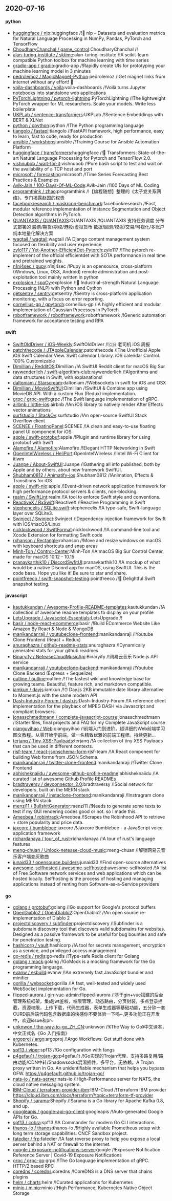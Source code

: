 ## 2020-07-16

#### python
* [huggingface / nlp](https://github.com/huggingface/nlp):huggingface /!🤗
nlp – Datasets and evaluation metrics for Natural Language Processing in NumPy, Pandas, PyTorch and TensorFlow
* [ChoudharyChanchal / game_control](https://github.com/ChoudharyChanchal/game_control):ChoudharyChanchal /!
* [alan-turing-institute / sktime](https://github.com/alan-turing-institute/sktime):alan-turing-institute /!A scikit-learn compatible Python toolbox for machine learning with time series
* [gradio-app / gradio](https://github.com/gradio-app/gradio):gradio-app /!Rapidly create UIs for prototyping your machine learning model in 3 minutes
* [pedrolemoz / MagicMagnet-Python](https://github.com/pedrolemoz/MagicMagnet-Python):pedrolemoz /!Get magnet links from internet without any effort!
🧲
* [voila-dashboards / voila](https://github.com/voila-dashboards/voila):voila-dashboards /!Voilà turns Jupyter notebooks into standalone web applications
* [PyTorchLightning / pytorch-lightning](https://github.com/PyTorchLightning/pytorch-lightning):PyTorchLightning /!The lightweight PyTorch wrapper for ML researchers. Scale your models. Write less boilerplate
* [UKPLab / sentence-transformers](https://github.com/UKPLab/sentence-transformers):UKPLab /!Sentence Embeddings with BERT & XLNet
* [python / cpython](https://github.com/python/cpython):python /!The Python programming language
* [tiangolo / fastapi](https://github.com/tiangolo/fastapi):tiangolo /!FastAPI framework, high performance, easy to learn, fast to code, ready for production
* [ansible / workshops](https://github.com/ansible/workshops):ansible /!Training Course for Ansible Automation Platform
* [huggingface / transformers](https://github.com/huggingface/transformers):huggingface /!🤗
Transformers: State-of-the-art Natural Language Processing for Pytorch and TensorFlow 2.0.
* [vishnubob / wait-for-it](https://github.com/vishnubob/wait-for-it):vishnubob /!Pure bash script to test and wait on the availability of a TCP host and port
* [microsoft / forecasting](https://github.com/microsoft/forecasting):microsoft /!Time Series Forecasting Best Practices & Examples
* [Avik-Jain / 100-Days-Of-ML-Code](https://github.com/Avik-Jain/100-Days-Of-ML-Code):Avik-Jain /!100 Days of ML Coding
* [programthink / zhao](https://github.com/programthink/zhao):programthink /!【编程随想】整理的《太子党关系网络》，专门揭露赵国的权贵
* [facebookresearch / maskrcnn-benchmark](https://github.com/facebookresearch/maskrcnn-benchmark):facebookresearch /!Fast, modular reference implementation of Instance Segmentation and Object Detection algorithms in PyTorch.
* [QUANTAXIS / QUANTAXIS](https://github.com/QUANTAXIS/QUANTAXIS):QUANTAXIS /!QUANTAXIS 支持任务调度 分布式部署的 股票/期货/期权/港股/虚拟货币 数据/回测/模拟/交易/可视化/多账户 纯本地量化解决方案
* [wagtail / wagtail](https://github.com/wagtail/wagtail):wagtail /!A Django content management system focused on flexibility and user experience
* [zylo117 / Yet-Another-EfficientDet-Pytorch](https://github.com/zylo117/Yet-Another-EfficientDet-Pytorch):zylo117 /!The pytorch re-implement of the official efficientdet with SOTA performance in real time and pretrained weights.
* [n1nj4sec / pupy](https://github.com/n1nj4sec/pupy):n1nj4sec /!Pupy is an opensource, cross-platform (Windows, Linux, OSX, Android) remote administration and post-exploitation tool mainly written in python
* [explosion / spaCy](https://github.com/explosion/spaCy):explosion /!💫
Industrial-strength Natural Language Processing (NLP) with Python and Cython
* [getsentry / sentry](https://github.com/getsentry/sentry):getsentry /!Sentry is cross-platform application monitoring, with a focus on error reporting.
* [cornellius-gp / gpytorch](https://github.com/cornellius-gp/gpytorch):cornellius-gp /!A highly efficient and modular implementation of Gaussian Processes in PyTorch
* [robotframework / robotframework](https://github.com/robotframework/robotframework):robotframework /!Generic automation framework for acceptance testing and RPA

#### swift
* [SwiftOldDriver / iOS-Weekly](https://github.com/SwiftOldDriver/iOS-Weekly):SwiftOldDriver /!🇨🇳
老司机 iOS 周报
* [patchthecode / JTAppleCalendar](https://github.com/patchthecode/JTAppleCalendar):patchthecode /!The Unofficial Apple iOS Swift Calendar View. Swift calendar Library. iOS calendar Control. 100% Customizable
* [Dimillian / RedditOS](https://github.com/Dimillian/RedditOS):Dimillian /!A SwiftUI Reddit client for macOS Big Sur
* [raywenderlich / swift-algorithm-club](https://github.com/raywenderlich/swift-algorithm-club):raywenderlich /!Algorithms and data structures in Swift, with explanations!
* [daltoniam / Starscream](https://github.com/daltoniam/Starscream):daltoniam /!Websockets in swift for iOS and OSX
* [Dimillian / MovieSwiftUI](https://github.com/Dimillian/MovieSwiftUI):Dimillian /!SwiftUI & Combine app using MovieDB API. With a custom Flux (Redux) implementation.
* [grpc / grpc-swift](https://github.com/grpc/grpc-swift):grpc /!The Swift language implementation of gRPC.
* [airbnb / lottie-ios](https://github.com/airbnb/lottie-ios):airbnb /!An iOS library to natively render After Effects vector animations
* [surfstudio / StackOv](https://github.com/surfstudio/StackOv):surfstudio /!An open-source SwiftUI Stack Overflow client
* [SCENEE / FloatingPanel](https://github.com/SCENEE/FloatingPanel):SCENEE /!A clean and easy-to-use floating panel UI component for iOS
* [apple / swift-protobuf](https://github.com/apple/swift-protobuf):apple /!Plugin and runtime library for using protobuf with Swift
* [Alamofire / Alamofire](https://github.com/Alamofire/Alamofire):Alamofire /!Elegant HTTP Networking in Swift
* [OpenIntelWireless / HeliPort](https://github.com/OpenIntelWireless/HeliPort):OpenIntelWireless /!Intel Wi-Fi Client for itlwm
* [Juanpe / About-SwiftUI](https://github.com/Juanpe/About-SwiftUI):Juanpe /!Gathering all info published, both by Apple and by others, about new framework SwiftUI.
* [Shubham0812 / Animatify-ios](https://github.com/Shubham0812/Animatify-ios):Shubham0812 /!Animation, Effects & Transitions for iOS
* [apple / swift-nio](https://github.com/apple/swift-nio):apple /!Event-driven network application framework for high performance protocol servers & clients, non-blocking.
* [realm / SwiftLint](https://github.com/realm/SwiftLint):realm /!A tool to enforce Swift style and conventions.
* [ReactiveX / RxSwift](https://github.com/ReactiveX/RxSwift):ReactiveX /!Reactive Programming in Swift
* [stephencelis / SQLite.swift](https://github.com/stephencelis/SQLite.swift):stephencelis /!A type-safe, Swift-language layer over SQLite3.
* [Swinject / Swinject](https://github.com/Swinject/Swinject):Swinject /!Dependency injection framework for Swift with iOS/macOS/Linux
* [nicklockwood / SwiftFormat](https://github.com/nicklockwood/SwiftFormat):nicklockwood /!A command-line tool and Xcode Extension for formatting Swift code
* [rxhanson / Rectangle](https://github.com/rxhanson/Rectangle):rxhanson /!Move and resize windows on macOS with keyboard shortcuts and snap areas
* [Minh-Ton / Control-Center](https://github.com/Minh-Ton/Control-Center):Minh-Ton /!A macOS Big Sur Control Center, made for macOS 10.12 - 10.15
* [pranavkarthik10 / DiscordSwfitUI](https://github.com/pranavkarthik10/DiscordSwfitUI):pranavkarthik10 /!A mockup of what would be a native Discord app for macOS, using SwiftUI. This is the code base. Hope you like it! Be sure to star and share.
* [pointfreeco / swift-snapshot-testing](https://github.com/pointfreeco/swift-snapshot-testing):pointfreeco /!📸
Delightful Swift snapshot testing.

#### javascript
* [kautukkundan / Awesome-Profile-README-templates](https://github.com/kautukkundan/Awesome-Profile-README-templates):kautukkundan /!A collection of awesome readme templates to display on your profile
* [LetsUpgrade / Javascript-Essentials](https://github.com/LetsUpgrade/Javascript-Essentials):LetsUpgrade /!
* [basir / node-react-ecommerce](https://github.com/basir/node-react-ecommerce):basir /!Build ECommerce Website Like Amazon By React & Node & MongoDB
* [manikandanraji / youtubeclone-frontend](https://github.com/manikandanraji/youtubeclone-frontend):manikandanraji /!Youtube Clone Frontend (React + Redux)
* [anuraghazra / github-readme-stats](https://github.com/anuraghazra/github-readme-stats):anuraghazra /!Dynamically generated stats for your github readmes
* [Binaryify / NeteaseCloudMusicApi](https://github.com/Binaryify/NeteaseCloudMusicApi):Binaryify /!网易云音乐 Node.js API service
* [manikandanraji / youtubeclone-backend](https://github.com/manikandanraji/youtubeclone-backend):manikandanraji /!Youtube Clone Backend (Express + Sequelize)
* [outline / outline](https://github.com/outline/outline):outline /!The fastest wiki and knowledge base for growing teams. Beautiful, feature rich, and markdown compatible.
* [iamkun / dayjs](https://github.com/iamkun/dayjs):iamkun /!⏰
Day.js 2KB immutable date library alternative to Moment.js with the same modern API
* [Dash-Industry-Forum / dash.js](https://github.com/Dash-Industry-Forum/dash.js):Dash-Industry-Forum /!A reference client implementation for the playback of MPEG DASH via Javascript and compliant browsers.
* [jonasschmedtmann / complete-javascript-course](https://github.com/jonasschmedtmann/complete-javascript-course):jonasschmedtmann /!Starter files, final projects and FAQ for my Complete JavaScript course
* [qianguyihao / Web](https://github.com/qianguyihao/Web):qianguyihao /!前端入门到进阶，超详细的Web前端学习图文教程。从零开始学前端，做一名精致优雅的前端工程师。持续更新...
* [terjanq / Tiny-XSS-Payloads](https://github.com/terjanq/Tiny-XSS-Payloads):terjanq /!A collection of tiny XSS Payloads that can be used in different contexts.
* [rjsf-team / react-jsonschema-form](https://github.com/rjsf-team/react-jsonschema-form):rjsf-team /!A React component for building Web forms from JSON Schema.
* [manikandanraji / twitter-clone-frontend](https://github.com/manikandanraji/twitter-clone-frontend):manikandanraji /!Twitter Clone Frontend
* [abhisheknaiidu / awesome-github-profile-readme](https://github.com/abhisheknaiidu/awesome-github-profile-readme):abhisheknaiidu /!A curated list of awesome Github Profile READMEs
* [bradtraversy / devconnector_2.0](https://github.com/bradtraversy/devconnector_2.0):bradtraversy /!Social network for developers, built on the MERN stack
* [manikandanraji / instaclone-frontend](https://github.com/manikandanraji/instaclone-frontend):manikandanraji /!Instragram clone using MERN stack
* [menzi11 / BullshitGenerator](https://github.com/menzi11/BullshitGenerator):menzi11 /!Needs to generate some texts to test if my GUI rendering codes good or not. so I made this.
* [Ameobea / robintrack](https://github.com/Ameobea/robintrack):Ameobea /!Scrapes the Robinhood API to retrieve + store popularity and price data.
* [jaxcore / bumblebee](https://github.com/jaxcore/bumblebee):jaxcore /!Jaxcore Bumblebee - a JavaScript voice application framework
* [richardanaya / tour_of_rust](https://github.com/richardanaya/tour_of_rust):richardanaya /!A tour of rust's language features
* [meng-chuan / Unlock-netease-cloud-music](https://github.com/meng-chuan/Unlock-netease-cloud-music):meng-chuan /!解锁网易云音乐客户端变灰歌曲
* [junaid33 / opensource.builders](https://github.com/junaid33/opensource.builders):junaid33 /!Find open-source alternatives
* [awesome-selfhosted / awesome-selfhosted](https://github.com/awesome-selfhosted/awesome-selfhosted):awesome-selfhosted /!A list of Free Software network services and web applications which can be hosted locally. Selfhosting is the process of hosting and managing applications instead of renting from Software-as-a-Service providers

#### go
* [golang / protobuf](https://github.com/golang/protobuf):golang /!Go support for Google's protocol buffers
* [OpenDiablo2 / OpenDiablo2](https://github.com/OpenDiablo2/OpenDiablo2):OpenDiablo2 /!An open source re-implementation of Diablo 2
* [projectdiscovery / subfinder](https://github.com/projectdiscovery/subfinder):projectdiscovery /!Subfinder is a subdomain discovery tool that discovers valid subdomains for websites. Designed as a passive framework to be useful for bug bounties and safe for penetration testing.
* [hashicorp / vault](https://github.com/hashicorp/vault):hashicorp /!A tool for secrets management, encryption as a service, and privileged access management
* [go-redis / redis](https://github.com/go-redis/redis):go-redis /!Type-safe Redis client for Golang
* [golang / mock](https://github.com/golang/mock):golang /!GoMock is a mocking framework for the Go programming language.
* [evanw / esbuild](https://github.com/evanw/esbuild):evanw /!An extremely fast JavaScript bundler and minifier
* [gorilla / websocket](https://github.com/gorilla/websocket):gorilla /!A fast, well-tested and widely used WebSocket implementation for Go.
* [flipped-aurora / gin-vue-admin](https://github.com/flipped-aurora/gin-vue-admin):flipped-aurora /!基于gin+vue搭建的后台管理系统框架，集成jwt鉴权，权限管理，动态路由，分页封装，多点登录拦截，资源权限，上传下载，代码生成器，表单生成器等基础功能，五分钟一套CURD前后端代码包含数据库的快感你不要体验一下吗~,更多功能正在开发中，欢迎issue和pr~
* [unknwon / the-way-to-go_ZH_CN](https://github.com/unknwon/the-way-to-go_ZH_CN):unknwon /!《The Way to Go》中文译本，中文正式名《Go 入门指南》
* [argoproj / argo](https://github.com/argoproj/argo):argoproj /!Argo Workflows: Get stuff done with Kubernetes.
* [spf13 / viper](https://github.com/spf13/viper):spf13 /!Go configuration with fangs
* [p4gefau1t / trojan-go](https://github.com/p4gefau1t/trojan-go):p4gefau1t /!Go实现的Trojan代理，支持多路复用/路由功能/CDN中转/Shadowsocks混淆插件，多平台，无依赖。A Trojan proxy written in Go. An unidentifiable mechanism that helps you bypass GFW. https://p4gefau1t.github.io/trojan-go/
* [nats-io / nats-server](https://github.com/nats-io/nats-server):nats-io /!High-Performance server for NATS, the cloud native messaging system.
* [IBM-Cloud / terraform-provider-ibm](https://github.com/IBM-Cloud/terraform-provider-ibm):IBM-Cloud /!Terraform IBM provider https://cloud.ibm.com/docs/terraform?topic=terraform-tf-provider
* [Shopify / sarama](https://github.com/Shopify/sarama):Shopify /!Sarama is a Go library for Apache Kafka 0.8, and up.
* [googleapis / google-api-go-client](https://github.com/googleapis/google-api-go-client):googleapis /!Auto-generated Google APIs for Go.
* [spf13 / cobra](https://github.com/spf13/cobra):spf13 /!A Commander for modern Go CLI interactions
* [thanos-io / thanos](https://github.com/thanos-io/thanos):thanos-io /!Highly available Prometheus setup with long term storage capabilities. CNCF Sandbox project.
* [fatedier / frp](https://github.com/fatedier/frp):fatedier /!A fast reverse proxy to help you expose a local server behind a NAT or firewall to the internet.
* [google / exposure-notifications-server](https://github.com/google/exposure-notifications-server):google /!Exposure Notification Reference Server | Covid-19 Exposure Notifications
* [grpc / grpc-go](https://github.com/grpc/grpc-go):grpc /!The Go language implementation of gRPC. HTTP/2 based RPC
* [coredns / coredns](https://github.com/coredns/coredns):coredns /!CoreDNS is a DNS server that chains plugins
* [helm / charts](https://github.com/helm/charts):helm /!Curated applications for Kubernetes
* [minio / minio](https://github.com/minio/minio):minio /!High Performance, Kubernetes Native Object Storage
